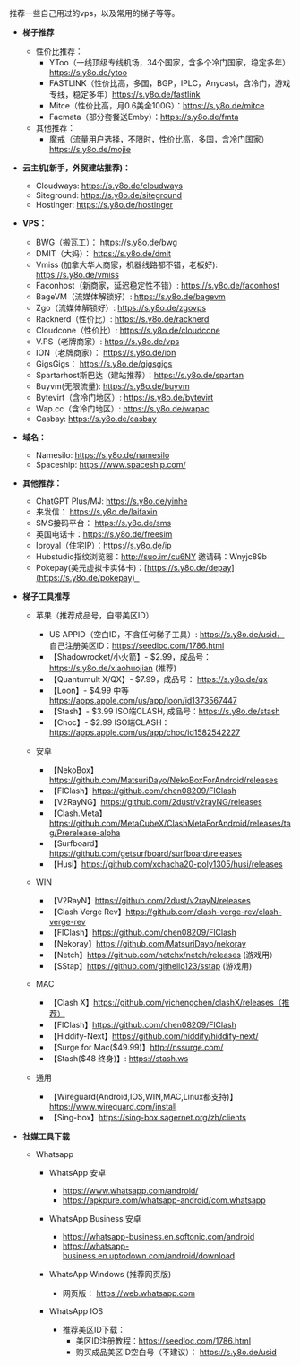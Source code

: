 推荐一些自己用过的vps，以及常用的梯子等等。

* **梯子推荐**

  * 性价比推荐：
    * YToo（一线顶级专线机场，34个国家，含多个冷门国家，稳定多年）https://s.y8o.de/ytoo
    * FASTLINK（性价比高，多国，BGP，IPLC，Anycast，含冷门，游戏专线，稳定多年）https://s.y8o.de/fastlink
    * Mitce（性价比高，月0.6美金100G）：https://s.y8o.de/mitce
    * Facmata（部分套餐送Emby）：https://s.y8o.de/fmta
  * 其他推荐：
    * 魔戒（流量用户选择，不限时，性价比高，多国，含冷门国家）https://s.y8o.de/mojie

* **云主机(新手，外贸建站推荐)：**
  * Cloudways: https://s.y8o.de/cloudways
  * Siteground: https://s.y8o.de/siteground
  * Hostinger: https://s.y8o.de/hostinger

* **VPS：**
  * BWG（搬瓦工）： https://s.y8o.de/bwg
  * DMIT（大妈）： https://s.y8o.de/dmit
  * Vmiss (加拿大华人商家，机器线路都不错，老板好): https://s.y8o.de/vmiss
  * Faconhost（新商家，延迟稳定性不错）: https://s.y8o.de/faconhost
  * BageVM（流媒体解锁好）:  https://s.y8o.de/bagevm
  * Zgo（流媒体解锁好）: https://s.y8o.de/zgovps
  * Racknerd（性价比）:  https://s.y8o.de/racknerd
  * Cloudcone（性价比）:  https://s.y8o.de/cloudcone
  * V.PS（老牌商家）:  https://s.y8o.de/vps
  * ION（老牌商家）： https://s.y8o.de/ion
  * GigsGigs： https://s.y8o.de/gigsgigs
  * Spartarhost斯巴达（建站推荐）：https://s.y8o.de/spartan
  * Buyvm(无限流量):  https://s.y8o.de/buyvm
  * Bytevirt（含冷门地区）:  https://s.y8o.de/bytevirt
  * Wap.cc（含冷门地区）: https://s.y8o.de/wapac
  * Casbay: https://s.y8o.de/casbay
* **域名：**
  * Namesilo: https://s.y8o.de/namesilo
  * Spaceship: https://www.spaceship.com/

* **其他推荐：**
  * ChatGPT Plus/MJ: https://s.y8o.de/yinhe
  * 来发信： https://s.y8o.de/laifaxin
  * SMS接码平台： https://s.y8o.de/sms
  * 英国电话卡：https://s.y8o.de/freesim
  * Iproyal（住宅IP）：https://s.y8o.de/ip
  * Hubstudio指纹浏览器：http://suo.im/cu6NY 邀请码：Wnyjc89b
  * Pokepay(美元虚拟卡实体卡)：[https://s.y8o.de/depay](https://s.y8o.de/pokepay)  

* **梯子工具推荐**

  * 苹果（推荐成品号，自带美区ID） 
    * US APPID（空白ID，不含任何梯子工具）: https://s.y8o.de/usid， 自己注册美区ID：https://seedloc.com/1786.html
    * 【Shadowrocket/小火箭】- $2.99，成品号： https://s.y8o.de/xiaohuojian (推荐)
    * 【Quantumult X/QX】- $7.99，成品号： https://s.y8o.de/qx
    * 【Loon】- $4.99 中等 https://apps.apple.com/us/app/loon/id1373567447
    * 【Stash】- $3.99 ISO端CLASH, 成品号：https://s.y8o.de/stash
    * 【Choc】- $2.99 ISO端CLASH： https://apps.apple.com/us/app/choc/id1582542227

  * 安卓
    * 【NekoBox】https://github.com/MatsuriDayo/NekoBoxForAndroid/releases
    * 【FlClash】https://github.com/chen08209/FlClash
    * 【V2RayNG】https://github.com/2dust/v2rayNG/releases
    * 【Clash.Meta】https://github.com/MetaCubeX/ClashMetaForAndroid/releases/tag/Prerelease-alpha
    * 【Surfboard】https://github.com/getsurfboard/surfboard/releases
    * 【Husi】https://github.com/xchacha20-poly1305/husi/releases

  * WIN
    * 【V2RayN】https://github.com/2dust/v2rayN/releases
    * 【Clash Verge Rev】https://github.com/clash-verge-rev/clash-verge-rev
    * 【FlClash】https://github.com/chen08209/FlClash
    * 【Nekoray】https://github.com/MatsuriDayo/nekoray
    * 【Netch】https://github.com/netchx/netch/releases (游戏用）
    * 【SStap】https://github.com/githello123/sstap (游戏用)

  * MAC
    * 【Clash X】https://github.com/yichengchen/clashX/releases（推荐）
    * 【FlClash】https://github.com/chen08209/FlClash
    * 【Hiddify-Next】https://github.com/hiddify/hiddify-next/
    * 【Surge for Mac($49.99)】http://nssurge.com/
    * 【Stash($48 终身)】: https://stash.ws

  * 通用
    * 【Wireguard(Android,IOS,WIN,MAC,Linux都支持)】https://www.wireguard.com/install
    * 【Sing-box】https://sing-box.sagernet.org/zh/clients

* **社媒工具下载**
  * Whatsapp
    * WhatsApp 安卓
      * https://www.whatsapp.com/android/
      * https://apkpure.com/whatsapp-android/com.whatsapp

    * WhatsApp Business 安卓
      * https://whatsapp-business.en.softonic.com/android
      * https://whatsapp-business.en.uptodown.com/android/download

    * WhatsApp Windows (推荐网页版)
      * 网页版： https://web.whatsapp.com

    * WhatsApp IOS
      * 推荐美区ID下载：
        * 美区ID注册教程：https://seedloc.com/1786.html
        * 购买成品美区ID空白号（不建议）： https://s.y8o.de/usid
